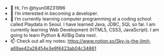 - 👋 Hi, I’m @hyun08231996
- 👀 I’m interested in becoming a developer.
- 🌱 I’m currently learning computer programming at a coding school called Playdata in Seoul. I have learned Java, JDBC, SQL so far. I am currently learning Web Development (HTML5, CSS3, JavaScript). I am going to learn Python & AI/Big Data next.
- 📫 Check out all my notes: https://www.notion.so/Sky-is-the-limit-a69ae42a28454e3e9f4423ab04c34861

<!---
hyun08231996/hyun08231996 is a ✨ special ✨ repository because its `README.md` (this file) appears on your GitHub profile.
You can click the Preview link to take a look at your changes.
--->
